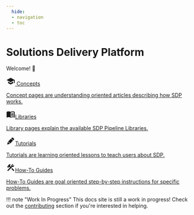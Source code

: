 ```yaml
---
  hide:
  - navigation
  - toc
---
```

 
# Solutions Delivery Platform

Welcome! :wave:

<div class="cards">
  <a href="./concepts/overview/">
    <div class="card">
      <div class="card__content">
        <div class="card__title"><svg style="width:24px;height:24px" viewBox="0 0 24 24"><path fill="currentColor" d="M12,3L1,9L12,15L21,10.09V17H23V9M5,13.18V17.18L12,21L19,17.18V13.18L12,17L5,13.18Z" /></svg> Concepts</div>
        <p class="card__text">Concept pages are understanding oriented articles describing how SDP works.</p>
      </div>
    </div>
  </a>
  <a href="./libraries/">
    <div class="card">
      <div class="card__content">
        <div class="card__title"><svg xmlns="http://www.w3.org/2000/svg" enable-background="new 0 0 24 24" height="24px" viewBox="0 0 24 24" width="24px" fill="#000000"><g><rect fill="none" height="24" width="24"/></g><g><g/><g><path fill="currentColor" d="M21,5c-1.11-0.35-2.33-0.5-3.5-0.5c-1.95,0-4.05,0.4-5.5,1.5c-1.45-1.1-3.55-1.5-5.5-1.5S2.45,4.9,1,6v14.65 c0,0.25,0.25,0.5,0.5,0.5c0.1,0,0.15-0.05,0.25-0.05C3.1,20.45,5.05,20,6.5,20c1.95,0,4.05,0.4,5.5,1.5c1.35-0.85,3.8-1.5,5.5-1.5 c1.65,0,3.35,0.3,4.75,1.05c0.1,0.05,0.15,0.05,0.25,0.05c0.25,0,0.5-0.25,0.5-0.5V6C22.4,5.55,21.75,5.25,21,5z M21,18.5 c-1.1-0.35-2.3-0.5-3.5-0.5c-1.7,0-4.15,0.65-5.5,1.5V8c1.35-0.85,3.8-1.5,5.5-1.5c1.2,0,2.4,0.15,3.5,0.5V18.5z"/><g><path fill="currentColor" d="M17.5,10.5c0.88,0,1.73,0.09,2.5,0.26V9.24C19.21,9.09,18.36,9,17.5,9c-1.7,0-3.24,0.29-4.5,0.83v1.66 C14.13,10.85,15.7,10.5,17.5,10.5z"/><path d="M13,12.49v1.66c1.13-0.64,2.7-0.99,4.5-0.99c0.88,0,1.73,0.09,2.5,0.26V11.9c-0.79-0.15-1.64-0.24-2.5-0.24 C15.8,11.66,14.26,11.96,13,12.49z"/><path d="M17.5,14.33c-1.7,0-3.24,0.29-4.5,0.83v1.66c1.13-0.64,2.7-0.99,4.5-0.99c0.88,0,1.73,0.09,2.5,0.26v-1.52 C19.21,14.41,18.36,14.33,17.5,14.33z"/></g></g></g></svg>Libraries</div>
        <p class="card__text">Library pages explain the available SDP Pipeline Libraries.</p>
      </div>
    </div>
  </a>
  <a href="./tutorials/overview/">
    <div class="card">
      <div class="card__content">
        <div class="card__title"><svg style="width:24px;height:24px" viewBox="0 0 24 24"><path fill="currentColor" d="M16.84,2.73C16.45,2.73 16.07,2.88 15.77,3.17L13.65,5.29L18.95,10.6L21.07,8.5C21.67,7.89 21.67,6.94 21.07,6.36L17.9,3.17C17.6,2.88 17.22,2.73 16.84,2.73M12.94,6L4.84,14.11L7.4,14.39L7.58,16.68L9.86,16.85L10.15,19.41L18.25,11.3M4.25,15.04L2.5,21.73L9.2,19.94L8.96,17.78L6.65,17.61L6.47,15.29" /></svg>Tutorials</div>
        <p class="card__text">Tutorials are learning oriented lessons to teach users about SDP.</p>
      </div>
    </div>
  </a>
  <a href="./how-to/overview/">
    <div class="card">
      <div class="card__content">
        <div class="card__title"><svg style="width:24px;height:24px" viewBox="0 0 24 24"><path fill="currentColor" d="M13.78 15.3L19.78 21.3L21.89 19.14L15.89 13.14L13.78 15.3M17.5 10.1C17.11 10.1 16.69 10.05 16.36 9.91L4.97 21.25L2.86 19.14L10.27 11.74L8.5 9.96L7.78 10.66L6.33 9.25V12.11L5.63 12.81L2.11 9.25L2.81 8.55H5.62L4.22 7.14L7.78 3.58C8.95 2.41 10.83 2.41 12 3.58L9.89 5.74L11.3 7.14L10.59 7.85L12.38 9.63L14.2 7.75C14.06 7.42 14 7 14 6.63C14 4.66 15.56 3.11 17.5 3.11C18.09 3.11 18.61 3.25 19.08 3.53L16.41 6.2L17.91 7.7L20.58 5.03C20.86 5.5 21 6 21 6.63C21 8.55 19.45 10.1 17.5 10.1Z" /></svg>How-To Guides</div>
        <p class="card__text">How-To Guides are goal oriented step-by-step instructions for specific problems.</p>
      </div>
    </div>
  </a>
</div>

!!! note "Work In Progress"
    This docs site is still a work in progress! Check out the [contributing](./contributing/index.md) section if you're interested in helping.
